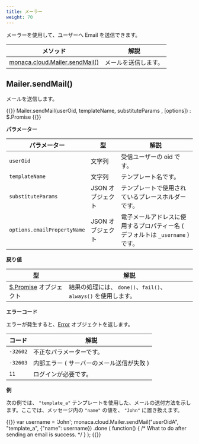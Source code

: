 ```yaml
---
title: メーラー
weight: 70
---
```


メーラーを使用して、ユーザーへ Email を送信できます。

メソッド    | 解説
--------------------------------------------------|----------------------
[monaca.cloud.Mailer.sendMail()](#mailer-sendmail) |  メールを送信します。

Mailer.sendMail()
------------------------------

メールを送信します。

{{<highlight javascript>}}
Mailer.sendMail(userOid, templateName, substituteParams , [options]) : $.Promise
{{</highlight>}}

**パラメーター**

パラメーター | 型 | 解説 
-----|------|-------------
`userOid` | 文字列 | 受信ユーザーの oid です。
`templateName` | 文字列 | テンプレート名です。
`substituteParams` | JSON オブジェクト | テンプレートで使用されているプレースホルダーです。
`options.emailPropertyName` | JSON オブジェクト | 電子メールアドレスに使用するプロパティー名 ( デフォルトは `_username` ) です。

**戻り値**

型 | 解説
-----|--------------------------
[$.Promise](../other/#promise) オブジェクト | 結果の処理には、 `done()`、`fail()`、`always()` を使用します。

**エラーコード**

エラーが発生すると、[Error](../error/) オブジェクトを返します。

コード | 解説
-----|--------------------------
`-32602`  | 不正なパラメーターです。
`-32603`  | 内部エラー ( サーバーのメール送信が失敗 )
`11`      | ログインが必要です。

**例**

次の例では、 `"template_a"` テンプレートを使用した、メールの送付方法を示します。ここでは、メッセージ内の `"name"` の値を、 `"John"` に置き換えます。

{{<highlight javascript>}}
var username = 'John';
monaca.cloud.Mailer.sendMail("userOidA", "template_a", {"name": username})
.done
(
    function()
    { /* What to do after sending an email is success. */ }
);
{{</highlight>}}

